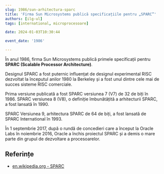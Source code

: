 ```yaml
---
slug: 1986/sun-arhitectura-sparc
title: 'Firma Sun Microsystems publică specificațiile pentru „SPARC”'
authors: [ilg-ul]
tags: [international, microprocesoare]

date: 2024-01-03T10:30:44

event_date: '1986'

---
```


În anul 1986, firma Sun Microsystems publică primele specificații pentru
**SPARC (Scalable Processor Architecture)**.

<!-- truncate -->

Designul SPARC a fost puternic influențat de designul experimental RISC dezvoltat
la începutul anilor 1980 la Berkeley și a fost unul dintre cele mai de
succes sisteme RISC comerciale.

Prima versiune publicată a fost SPARC versiunea 7 (V7) de 32 de biți în 1986.
SPARC versiunea 8 (V8), o definiție îmbunătățită a arhitecturii SPARC,
a fost lansată în 1990.

SPARC Versiunea 9, arhitectura SPARC de 64 de biți, a fost lansată de
SPARC International în 1993.

În 1 septembrie 2017, după o rundă de concedieri care a început
la Oracle Labs în noiembrie 2016, Oracle a închis proiectul SPARC
și a demis o mare parte din grupul de dezvoltare a procesoarelor.

## Referințe

- [en.wikipedia.org - SPARC](https://en.wikipedia.org/wiki/SPARC)

